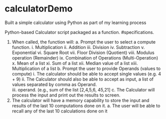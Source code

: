 # calculatorDemo
Built a simple calculator using Python as part of my learning process

Python-based Calculator script packaged as a function. 
#specifications.  
1.	When called, the function will: 
  a.	Prompt the user to select a compute function. 
    i.	Multiplication 
    ii.	Addition 
    iii.	Division
  	iv. Subtraction 
    v.	Exponential 
    vi.	Square Root 
    vii.	Floor Division (Quotient) 
    viii.	Modulus operation (Remainder) 
    ix.	Combination of Operations (Multi-Operation) 
    x.	Mean of a list 
    xi.	Sum of a list 
    xii.	Median value of a list 
    xiii.	Multiplication of a list 
  b.	Prompt the user to provide Operands (values to compute) 
    i.	The calculator should be able to accept single values (e.g. 4 + 9) 
    ii.	The Calculator should also be able to accept as input, a list of values separated by comma as Operand.  
    iii.	operand. (e.g., sum of the list [2,4,5,6, 45,21] 
  c.	The Calculator will process the input and print out the results to screen. 
2.	The calculator will have a memory capability to store the input and results of the last 10 computations done on it. 
  a.	The user will be able to recall any of the last 10 calculations done on it 